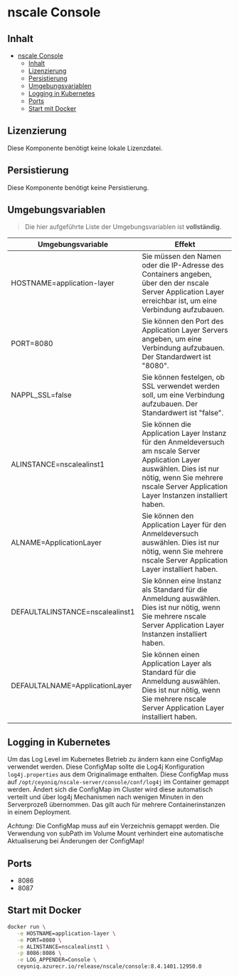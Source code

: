 # nscale Console

## Inhalt

- [nscale Console](#nscale-console)
  - [Inhalt](#inhalt)
  - [Lizenzierung](#lizenzierung)
  - [Persistierung](#persistierung)
  - [Umgebungsvariablen](#umgebungsvariablen)
  - [Logging in Kubernetes](#logging-in-kubernetes)
  - [Ports](#ports)
  - [Start mit Docker](#start-mit-docker)

## Lizenzierung

Diese Komponente benötigt keine lokale Lizenzdatei.

## Persistierung

Diese Komponente benötigt keine Persistierung.

## Umgebungsvariablen

>Die hier aufgeführte Liste der Umgebungsvariablen ist **vollständig**.

|Umgebungsvariable | Effekt |
|---|---|
|HOSTNAME=application-layer |Sie müssen den Namen oder die IP-Adresse des Containers angeben, über den der nscale Server Application Layer erreichbar ist, um eine Verbindung aufzubauen.|
|PORT=8080 | Sie können den Port des Application Layer Servers angeben, um eine Verbindung aufzubauen. Der Standardwert ist "8080".|
|NAPPL_SSL=false | Sie können festelgen, ob SSL verwendet werden soll, um eine Verbindung aufzubauen. Der Standardwert ist "false". |
|ALINSTANCE=nscalealinst1 |Sie können die Application Layer Instanz für den Anmeldeversuch am nscale Server Application Layer auswählen. Dies ist nur nötig, wenn Sie mehrere nscale Server Application Layer Instanzen installiert haben.|
|ALNAME=ApplicationLayer |Sie können den Application Layer für den Anmeldeversuch auswählen. Dies ist nur nötig, wenn Sie mehrere nscale Server Application Layer installiert haben.|
|DEFAULTALINSTANCE=nscalealinst1 |Sie können eine Instanz als Standard für die Anmeldung auswählen. Dies ist nur nötig, wenn Sie mehrere nscale Server Application Layer Instanzen installiert haben.|
|DEFAULTALNAME=ApplicationLayer|Sie können einen Application Layer als Standard für die Anmeldung auswählen. Dies ist nur nötig, wenn Sie mehrere nscale Server Application Layer installiert haben.|

## Logging in Kubernetes

Um das Log Level im Kubernetes Betrieb zu ändern kann eine ConfigMap verwendet werden. Diese ConfigMap sollte die Log4j 
Konfiguration ```log4j.properties``` aus dem Originalimage enthalten. 
Diese ConfigMap muss auf ```/opt/ceyoniq/nscale-server/console/conf/log4j``` im Container gemappt werden.
Ändert sich die ConfigMap im Cluster wird diese automatisch verteilt und über log4j Mechanismen nach wenigen Minuten in den
Serverprozeß übernommen. Das gilt auch für mehrere Containerinstanzen in einem Deployment.

*Achtung:* Die ConfigMap muss auf ein Verzeichnis gemappt werden. Die Verwendung von subPath im Volume Mount verhindert eine automatische Aktualiserung bei Änderungen der ConfigMap!

## Ports

- 8086
- 8087

## Start mit Docker

```bash
docker run \
   -e HOSTNAME=application-layer \
   -e PORT=8080 \
   -e ALINSTANCE=nscalealinst1 \
   -p 8086:8086 \
   -e LOG_APPENDER=Console \
   ceyoniq.azurecr.io/release/nscale/console:8.4.1401.12950.0
```
